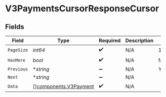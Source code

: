 # V3PaymentsCursorResponseCursor


## Fields

| Field                                                          | Type                                                           | Required                                                       | Description                                                    | Example                                                        |
| -------------------------------------------------------------- | -------------------------------------------------------------- | -------------------------------------------------------------- | -------------------------------------------------------------- | -------------------------------------------------------------- |
| `PageSize`                                                     | *int64*                                                        | :heavy_check_mark:                                             | N/A                                                            | 15                                                             |
| `HasMore`                                                      | *bool*                                                         | :heavy_check_mark:                                             | N/A                                                            | false                                                          |
| `Previous`                                                     | **string*                                                      | :heavy_minus_sign:                                             | N/A                                                            | YXVsdCBhbmQgYSBtYXhpbXVtIG1heF9yZXN1bHRzLol=                   |
| `Next`                                                         | **string*                                                      | :heavy_minus_sign:                                             | N/A                                                            |                                                                |
| `Data`                                                         | [][components.V3Payment](../../models/components/v3payment.md) | :heavy_check_mark:                                             | N/A                                                            |                                                                |